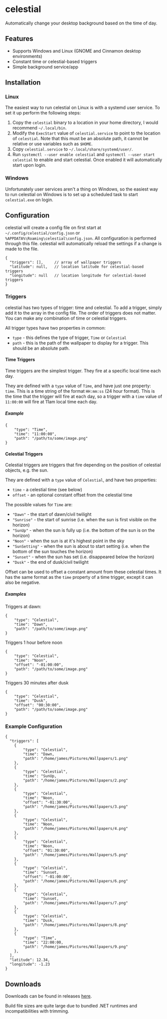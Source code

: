 # celestial
Automatically change your desktop background based on the time of day.

## Features
- Supports Windows and Linux (GNOME and Cinnamon desktop environments)
- Constant time or celestial-based triggers
- Simple background service/app

## Installation
### Linux
The easiest way to run celestial on Linux is with a systemd user service. To set it up perform the following steps:

1. Copy the `celestial` binary to a location in your home directory, I would recommend `~/.local/bin`.
1. Modify the `ExecStart` value of `celestial.service` to point to the location of `celestial`. Note that this must be an absolute path, it cannot be relative or use variables such as `$HOME`.
1. Copy `celestial.service` to `~/.local/share/systemd/user/`.
1. Run `systemctl --user enable celestial` and `systemctl --user start celestial` to enable and start celestial. Once enabled it will automatically start upon login.

### Windows
Unfortunately user services aren't a thing on Windows, so the easiest way to run celestial on Windows is to set up a scheduled task to start `celestial.exe` on login.

## Configuration

celestial will create a config file on first start at `~/.config/celestial/config.json` or `%APPDATA%\Roaming\celestial\config.json`. All configuration is performed through this file. celestial will automatically reload the settings if a change is made to the file.

```
{
  "triggers": [],     // array of wallpaper triggers
  "latitude": null,   // location latitude for celestial-based triggers
  "longitude": null   // location longitude for celestial-based triggers
}
```

### Triggers
celestial has two types of trigger: time and celestial. To add a trigger, simply add it to the array in the config file. The order of triggers does not matter. You can make any combination of time or celestial triggers.

All trigger types have two properties in common:
- `type` - this defines the type of trigger, `Time` or `Celestial`
- `path` - this is the path of the wallpaper to display for a trigger. This should be an absolute path.

#### Time Triggers
Time triggers are the simplest trigger. They fire at a specific local time each day.

They are defined with a `type` value of `Time`, and have just one property: `time`. This is a time string of the format `HH:mm:ss` (24 hour format). This is the time that the trigger will fire at each day, so a trigger with a `time` value of `11:00:00` will fire at 11am local time each day.

##### Example
```
{
    "type": "Time",
    "time": "11:00:00",
    "path": "/path/to/some/image.png"
}
```

#### Celestial Triggers
Celestial triggers are triggers that fire depending on the position of celestial objects, e.g. the sun.

They are defined with a `type` value of `Celestial`, and have two properties:
- `time` - a celestial time (see below)
- `offset` - an optional constant offset from the celestial time

The possible values for `Time` are:
- `"Dawn"` - the start of dawn/civil twilight
- `"Sunrise"` - the start of sunrise (i.e. when the sun is first visible on the horizon)
- `"SunUp"` - when the sun is fully up (i.e. the bottom of the sun is on the horizon)
- `"Noon"` - when the sun is at it's highest point in the sky
- `"SunSetting"` - when the sun is about to start setting (i.e. when the bottom of the sun touches the horizon)
- `"Sunset"` - when the sun has set (i.e. disappeared below the horizon)
- `"Dusk"` - the end of dusk/civil twilight

Offset can be used to offset a constant amount from these celestial times. It has the same format as the `time` property of a time trigger, except it can also be negative.

##### Examples
Triggers at dawn:
```
{
    "type": "Celestial",
    "time": "Dawn",
    "path": "/path/to/some/image.png"
}
```

Triggers 1 hour before noon
```
{
    "type": "Celestial",
    "time": "Noon",
    "offset": "-01:00:00",
    "path": "/path/to/some/image.png"
}
```

Triggers 30 minutes after dusk
```
{
    "type": "Celestial",
    "time": "Dusk",
    "offset": "00:30:00",
    "path": "/path/to/some/image.png"
}
```

### Example Configuration
```
{
  "triggers": [
    {
        "type": "Celestial",
        "time": "Dawn,
        "path": "/home/james/Pictures/Wallpapers/1.png"
    },
    {
        "type": "Celestial",
        "time": "SunUp,
        "path": "/home/james/Pictures/Wallpapers/2.png"
    },
    {
        "type": "Celestial",
        "time": "Noon,
        "offset": "-01:30:00",
        "path": "/home/james/Pictures/Wallpapers/3.png"
    },
    {
        "type": "Celestial",
        "time": "Noon,
        "path": "/home/james/Pictures/Wallpapers/4.png"
    },
    {
        "type": "Celestial",
        "time": "Noon,
        "offset": "01:30:00",
        "path": "/home/james/Pictures/Wallpapers/5.png"
    },
    {
        "type": "Celestial",
        "time": "Sunset,
        "offset": "-01:00:00",
        "path": "/home/james/Pictures/Wallpapers/6.png"
    },
    {
        "type": "Celestial",
        "time": "Sunset,
        "path": "/home/james/Pictures/Wallpapers/7.png"
    },
    {
        "type": "Celestial",
        "time": "Dusk,
        "path": "/home/james/Pictures/Wallpapers/8.png"
    },
    {
        "type": "Time",
        "time": "22:00:00,
        "path": "/home/james/Pictures/Wallpapers/9.png"
    },
  ],
  "latitude": 12.34,
  "longitude": -1.23
}
```

## Downloads
Downloads can be found in releases [here](https://github.com/jamerst/celestial/releases).

Build file sizes are quite large due to bundled .NET runtimes and incompatibilities with trimming.